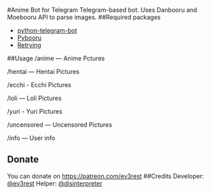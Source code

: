 #Anime Bot for Telegram
Telegram-based bot. Uses Danbooru and Moebooru API to parse images.
##Required packages
- [python-telegram-bot](https://github.com/python-telegram-bot/python-telegram-bot)
- [Pybooru](https://github.com/LuqueDaniel/pybooru)
- [Retrying](https://github.com/rholder/retrying)

##Usage
/anime — Anime Pctures

/hentai — Hentai Pictures

/ecchi - Ecchi Pictures

/loli — Loli Pictures

/yuri - Yuri Pictures

/uncensored — Uncensored Pictures



/info — User info
## Donate
You can donate on https://patreon.com/ev3rest
##Credits
Developer: [@ev3rest](https://telegram.me/ev3rest)
Helper: [@disinterpreter](https://telegram.me/disinterpreter)
